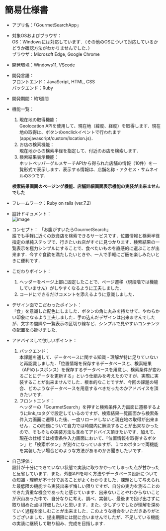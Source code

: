 # 簡易仕様書

* アプリ名：「GourmetSearchApp」

* 対象OSおよびブラウザ：  
  OS：Windowsには対応しています．（その他のOSについて対応しているかどうか確認方法がわかりませんでした．）  
  ブラウザ：Microsoft Edge, Google Chrome

* 開発環境：Windows11, VScode

* 開発言語：  
  フロントエンド：JavaScript, HTML, CSS  
  バックエンド：Ruby

* 開発期間：約1週間

* 機能一覧：   
  1. 現在地の取得機能：  
     Geolocation APIを使用して、現在地（緯度、経度）を取得します．現在地の取得は、ボタンのonclickイベントで行われます(app/javascript/custom/location.js)．
  2. お店の検索機能：  
     現在地からの検索半径を指定して、付近のお店を検索します．
  3. 検索結果表示機能：  
     ホットペッパーグルメサーチAPIから得られた店舗の情報（10件）を一覧形式で表示します．表示する情報は、店舗名称・アクセス・サムネイルの3つです．

  **検索結果画面のページング機能、店舗詳細画面表示機能の実装が出来ませんでした**


* フレームワーク：Ruby on rails (ver.7.2)

* 設計ドキュメント：  
  ![image](https://github.com/chi-sako/gourmet-search-app/assets/139673856/140dafc6-698c-471d-85ab-cc3996c0e089)

* コンセプト：
  「お腹がすいたらGourmetSearch」  
  誰でも手軽に近くの飲食店を検索できるサービスです．位置情報と検索半径指定の単純ステップで、行きたいお店がすぐに見つかります．検索結果の一覧表示を極力シンプルにすることで、食べたいものを直感的に選ぶことが出来ます．今すぐ食欲を満たしたいときや、一人で手軽にご飯を楽しみたいときに便利です．

* こだわりポイント：   
  1. ヘッダーをページ上部に固定したことで、ページ遷移（現段階では機能していません）がしやすくなるように工夫しました．
  2. コードにできるだけコメントを添えるように意識しました．
  

* デザイン面でこだわったポイント：  
  「食」を意識した配色にしました．ボタンの角に丸みを持たせて、やわらかい印象になるよう工夫しました．手の込んだデザインは出来ませんでしたが、文字の間隔や一覧表示の区切り線など、シンプルで見やすいコンテンツの配置を心掛けました．

* アドバイスして欲しいポイント：   
  1. バックエンド：  
本課題を通して、データベースに関する知識・理解が特に足りていないと再認識しました．「位置情報を保存するデータベースと、検索結果（APIのレスポンス）を保存するデータベースを用意し、検索条件が変わるごとにデータを更新する」という仕組みを考えたのですが、実際に実装することが出来ませんでした．根本的なことですが、今回の課題の場合、どのようなデータベースを用意するべきだったのかアドバイスを頂きたいです．
  2. フロントエンド：  
     ヘッダーの「GourmetSearch」を押すと検索条件入力画面に遷移するようにlink_toタグで設定しているのですが、検索結果一覧画面から検索条件入力画面に遷移した後、一度リロードしないと現在地の取得が出来ません．この問題について自力では時間内に解決することが出来なかったので、そもそもの実装方法も含めてアドバイス頂きたいです．加えて、現在の仕様では検索条件入力画面において、「位置情報を取得するボタン」と「検索ボタン」が別々になっていますが、１つのボタンで両機能を実装したい場合どのような方法があるのかお聞きしたいです．

* 自己評価：  
  設計が十分にできていない状態で実装に取りかかってしまった点が甘かったと反省しています．また、外部APIを叩く方法やデータベース設計についての知識・理解が不十分であることがよくわかりました．課題として与えられた最低限の機能すら実装出来ず悔しい限りですが、自分の実力を測ることのできた貴重な機会であったと感じています．出来ないことやわからないことが沢山あった中で、自分なりに考え、調べ、実装し、最後まで投げ出さずに取り組めた点は評価したいと思います．また、少しずつでしたが理解を深めていく過程を楽しむことが出来ました．このような機会をいただきありがとうございました．提出期限には間に合いませんでしたが、不足している機能の実装に継続して取り組み、完成を目指します．
